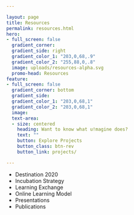 ```yaml
---

layout: page
title: Resources
permalink: resources.html
hero:
- full_screen: false
  gradient_corner:
  gradient_side: right
  gradient_color_1: "203,0,68,.9"
  gradient_color_2: "255,88,0,.8"
  image: uploads/resources-alpha.svg
  promo-head: Resources
feature:
- full_screen: false
  gradient_corner: bottom
  gradient_side:
  gradient_color_1: "203,0,68,1"
  gradient_color_2: "203,0,68,1"
  image:
  text-area:
  - size: centered
    heading: Want to know what u!magine does?
    text: ""
    button: Explore Projects
    button_class: btn-rev
    button_link: projects/

---
```



- Destination 2020
- Incubation Strategy
- Learning Exchange
- Online Learning Model
- Presentations
- Publications
